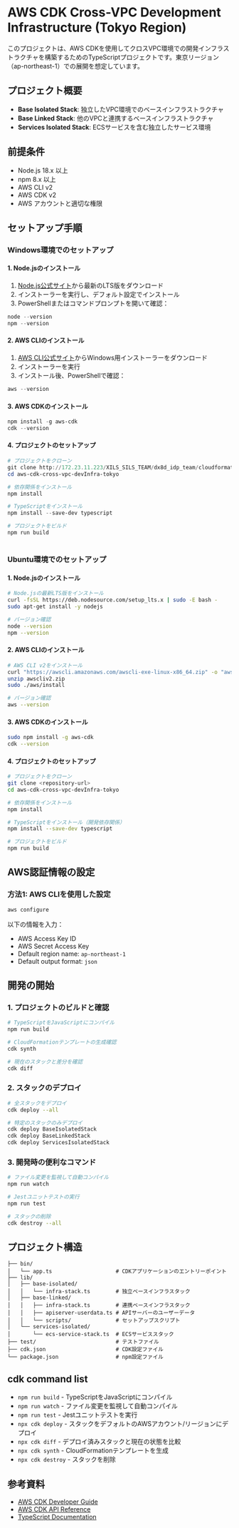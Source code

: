 # AWS CDK Cross-VPC Development Infrastructure (Tokyo Region)

このプロジェクトは、AWS CDKを使用してクロスVPC環境での開発インフラストラクチャを構築するためのTypeScriptプロジェクトです。東京リージョン（ap-northeast-1）での展開を想定しています。

## プロジェクト概要

- **Base Isolated Stack**: 独立したVPC環境でのベースインフラストラクチャ
- **Base Linked Stack**: 他のVPCと連携するベースインフラストラクチャ
- **Services Isolated Stack**: ECSサービスを含む独立したサービス環境

## 前提条件

- Node.js 18.x 以上
- npm 8.x 以上
- AWS CLI v2
- AWS CDK v2
- AWS アカウントと適切な権限

## セットアップ手順

### Windows環境でのセットアップ

#### 1. Node.jsのインストール
1. [Node.js公式サイト](https://nodejs.org/)から最新のLTS版をダウンロード
2. インストーラーを実行し、デフォルト設定でインストール
3. PowerShellまたはコマンドプロンプトを開いて確認：
```powershell
node --version
npm --version
```

#### 2. AWS CLIのインストール
1. [AWS CLI公式サイト](https://aws.amazon.com/cli/)からWindows用インストーラーをダウンロード
2. インストーラーを実行
3. インストール後、PowerShellで確認：
```powershell
aws --version
```

#### 3. AWS CDKのインストール
```powershell
npm install -g aws-cdk
cdk --version
```

#### 4. プロジェクトのセットアップ
```powershell
# プロジェクトをクローン
git clone http://172.23.11.223/XILS_SILS_TEAM/dx8d_idp_team/cloudformationstacks/develop/mirrorondemand-aws-cdk-cross-vpc-devinfra-tokyo
cd aws-cdk-cross-vpc-devInfra-tokyo

# 依存関係をインストール
npm install

# TypeScriptをインストール
npm install --save-dev typescript

# プロジェクトをビルド
npm run build
```   
# 

### Ubuntu環境でのセットアップ

#### 1. Node.jsのインストール
```bash
# Node.jsの最新LTS版をインストール
curl -fsSL https://deb.nodesource.com/setup_lts.x | sudo -E bash -
sudo apt-get install -y nodejs

# バージョン確認
node --version
npm --version
```

#### 2. AWS CLIのインストール
```bash
# AWS CLI v2をインストール
curl "https://awscli.amazonaws.com/awscli-exe-linux-x86_64.zip" -o "awscliv2.zip"
unzip awscliv2.zip
sudo ./aws/install

# バージョン確認
aws --version
```

#### 3. AWS CDKのインストール
```bash
sudo npm install -g aws-cdk
cdk --version
```

#### 4. プロジェクトのセットアップ
```bash
# プロジェクトをクローン
git clone <repository-url>
cd aws-cdk-cross-vpc-devInfra-tokyo

# 依存関係をインストール
npm install

# TypeScriptをインストール（開発依存関係）
npm install --save-dev typescript

# プロジェクトをビルド
npm run build
```

## AWS認証情報の設定

### 方法1: AWS CLIを使用した設定
```bash
aws configure
```
以下の情報を入力：
- AWS Access Key ID
- AWS Secret Access Key
- Default region name: `ap-northeast-1`
- Default output format: `json`

## 開発の開始

### 1. プロジェクトのビルドと確認
```bash
# TypeScriptをJavaScriptにコンパイル
npm run build

# CloudFormationテンプレートの生成確認
cdk synth

# 現在のスタックと差分を確認
cdk diff
```

### 2. スタックのデプロイ
```bash
# 全スタックをデプロイ
cdk deploy --all

# 特定のスタックのみデプロイ
cdk deploy BaseIsolatedStack
cdk deploy BaseLinkedStack
cdk deploy ServicesIsolatedStack
```

### 3. 開発時の便利なコマンド
```bash
# ファイル変更を監視して自動コンパイル
npm run watch

# Jestユニットテストの実行
npm run test

# スタックの削除
cdk destroy --all
```

## プロジェクト構造

```
├── bin/
│   └── app.ts                    # CDKアプリケーションのエントリーポイント
├── lib/
│   ├── base-isolated/
│   │   └── infra-stack.ts        # 独立ベースインフラスタック
│   ├── base-linked/
│   │   ├── infra-stack.ts        # 連携ベースインフラスタック
│   │   ├── apiserver-userdata.ts # APIサーバーのユーザーデータ
│   │   └── scripts/              # セットアップスクリプト
│   └── services-isolated/
│       └── ecs-service-stack.ts  # ECSサービススタック
├── test/                         # テストファイル
├── cdk.json                      # CDK設定ファイル
└── package.json                  # npm設定ファイル
```


## cdk command list

* `npm run build`   - TypeScriptをJavaScriptにコンパイル
* `npm run watch`   - ファイル変更を監視して自動コンパイル
* `npm run test`    - Jestユニットテストを実行
* `npx cdk deploy`  - スタックをデフォルトのAWSアカウント/リージョンにデプロイ
* `npx cdk diff`    - デプロイ済みスタックと現在の状態を比較
* `npx cdk synth`   - CloudFormationテンプレートを生成
* `npx cdk destroy` - スタックを削除

## 参考資料

- [AWS CDK Developer Guide](https://docs.aws.amazon.com/cdk/v2/guide/)
- [AWS CDK API Reference](https://docs.aws.amazon.com/cdk/api/v2/)
- [TypeScript Documentation](https://www.typescriptlang.org/docs/)
